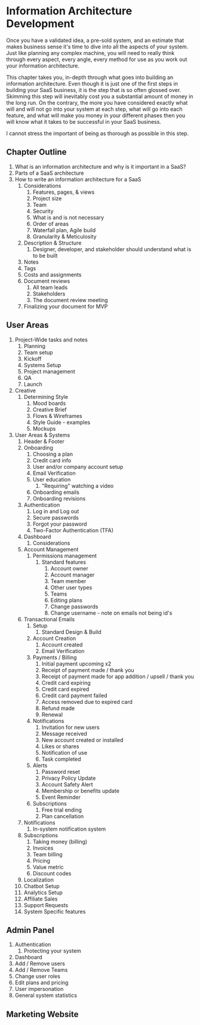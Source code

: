# Information Architecture Development

Once you have a validated idea, a pre-sold system, and an estimate that makes business sense it's time to dive into all the aspects of your system. Just like planning any complex machine, you will need to really think through every aspect, every angle, every method for use as you work out your information architecture. 

This chapter takes you, in-depth through what goes into building an information architecture. Even though it is just one of the first steps in building your SaaS business, it is the step that is so often glossed over. Skimming this step will inevitably cost you a substantial amount of money in the long run. On the contrary, the more you have considered exactly what will and will not go into your system at each step, what will go into each feature, and what will make you money in your different phases then you will know what it takes to be successful in your SaaS business. 

I cannot stress the important of being as thorough as possible in this step. 

## Chapter Outline

1. What is an information architecture and why is it important in a SaaS?
2. Parts of a SaaS architecture
3. How to write an information architecture for a SaaS
   1. Considerations
      1. Features, pages, & views
      2. Project size
      3. Team
      4. Security
      5. What is and is not necessary
      6. Order of areas
      7. Waterfall plan, Agile build
      8. Granularity & Meticulosity 
   2. Description & Structure
      1. Designer, developer, and stakeholder should understand what is to be built
   3. Notes
   4. Tags
   5. Costs and assignments
   6. Document reviews
      1. All team leads
      2. Stakeholders
      3. The document review meeting
   7. Finalizing your document for MVP

## User Areas

1. Project-Wide tasks and notes
   1. Planning
   2. Team setup
   3. Kickoff
   4. Systems Setup
   5. Project management
   6. QA
   7. Launch
2. Creative
   1. Determining Style
      1. Mood boards
      2. Creative Brief
      3. Flows & Wireframes
      4. Style Guide - examples
      5. Mockups
3. User Areas & Systems
   1. Header & Footer
   2. Onboarding
      1. Choosing a plan
      2. Credit card info
      3. User and/or company account setup
      4. Email Verification
      5. User education
         1. "Requiring" watching a video
      6. Onboarding emails
      7. Onboarding revisions
   3. Authentication
      1. Log in and Log out
      2. Secure passwords
      3. Forgot your password
      4. Two-Factor Authentication \(TFA\)
   4. Dashboard
      1. Considerations
   5. Account Management
      1. Permissions management
         1. Standard features
            1. Account owner
            2. Account manager
            3. Team member
            4. Other user types
            5. Teams
            6. Editing plans
            7. Change passwords
            8. Change username - note on emails not being id's
   6. Transactional Emails
      1. Setup
         1. Standard Design & Build
      2. Account Creation
         1. Account created
         2. Email Verification
      3. Payments / Billing
         1. Initial payment upcoming x2
         2. Receipt of payment made / thank you
         3. Receipt of payment made for app addition / upsell / thank you
         4. Credit card expiring
         5. Credit card expired
         6. Credit card payment failed
         7. Access removed due to expired card
         8. Refund made
         9. Renewal
      4. Notifications
         1. Invitation for new users
         2. Message received
         3. New account created or installed
         4. Likes or shares
         5. Notification of use
         6. Task completed
      5. Alerts
         1. Password reset
         2. Privacy Policy Update
         3. Account Safety Alert
         4. Membership or benefits update
         5. Event Reminder
      6. Subscriptions
         1. Free trial ending
         2. Plan cancellation
   7. Notifications
      1. In-system notification system
   8. Subscriptions
      1. Taking money \(billing\)
      2. Invoices
      3. Team billing
      4. Pricing
      5. Value metric
      6. Discount codes
   9. Localization
   10. Chatbot Setup
   11. Analytics Setup
   12. Affiliate Sales
   13. Support Requests
   14. System Specific features

## Admin Panel 

1. Authentication
   1. Protecting your system
2. Dashboard
3. Add / Remove users
4. Add / Remove Teams
5. Change user roles
6. Edit plans and pricing
7. User impersonation
8. General system statistics

## Marketing Website











